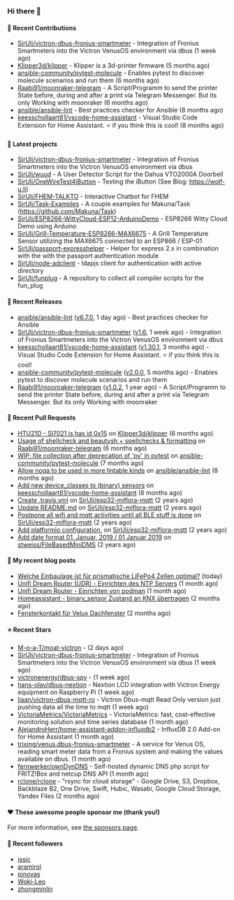 ### Hi there 👋

#### 👷 Recent Contributions

- [SirUli/victron-dbus-fronius-smartmeter](https://github.com/SirUli/victron-dbus-fronius-smartmeter) - Integration of Fronius Smartmeters into the Victron VenusOS environment via dbus (1 week ago)
- [Klipper3d/klipper](https://github.com/Klipper3d/klipper) - Klipper is a 3d-printer firmware (5 months ago)
- [ansible-community/pytest-molecule](https://github.com/ansible-community/pytest-molecule) - Enables pytest to discover molecule scenarios and run them (6 months ago)
- [Raabi91/moonraker-telegram](https://github.com/Raabi91/moonraker-telegram) - A Script/Programm to send the printer State before, during and after a print via Telegram Messenger. But its only Working with moonraker (6 months ago)
- [ansible/ansible-lint](https://github.com/ansible/ansible-lint) - Best practices checker for Ansible (8 months ago)
- [keesschollaart81/vscode-home-assistant](https://github.com/keesschollaart81/vscode-home-assistant) - Visual Studio Code Extension for Home Assistant. ⭐ if you think this is cool! (8 months ago)

#### 🌱 Latest projects

- [SirUli/victron-dbus-fronius-smartmeter](https://github.com/SirUli/victron-dbus-fronius-smartmeter) - Integration of Fronius Smartmeters into the Victron VenusOS environment via dbus
- [SirUli/wuud](https://github.com/SirUli/wuud) - A User Detector Script for the Dahua VTO2000A Doorbell
- [SirUli/OneWireTest4iButton](https://github.com/SirUli/OneWireTest4iButton) - Testing the iButton (See Blog: https://wolf-u.li)
- [SirUli/FHEM-TALKTO](https://github.com/SirUli/FHEM-TALKTO) - Interactive Chatbot for FHEM
- [SirUli/Task-Examples](https://github.com/SirUli/Task-Examples) - A couple examples for Makuna/Task (https://github.com/Makuna/Task)
- [SirUli/ESP8266-WittyCloud-ESP12-ArduinoDemo](https://github.com/SirUli/ESP8266-WittyCloud-ESP12-ArduinoDemo) - ESP8266 Witty Cloud Demo using Arduino
- [SirUli/Grill-Temperature-ESP8266-MAX6675](https://github.com/SirUli/Grill-Temperature-ESP8266-MAX6675) - A Grill Temperature Sensor utilizing the MAX6675 connected to an ESP866 / ESP-01
- [SirUli/passport-expresshelper](https://github.com/SirUli/passport-expresshelper) - Helper for express 2.x in combination with the with the passport authentication module
- [SirUli/node-adclient](https://github.com/SirUli/node-adclient) - ldapjs client for authentication with active directory
- [SirUli/funplug](https://github.com/SirUli/funplug) - A repository to collect all compiler scripts for the fun_plug

#### 🔭 Recent Releases

- [ansible/ansible-lint](https://github.com/ansible/ansible-lint) ([v6.7.0](https://github.com/ansible/ansible-lint/releases/tag/v6.7.0), 1 day ago) - Best practices checker for Ansible
- [SirUli/victron-dbus-fronius-smartmeter](https://github.com/SirUli/victron-dbus-fronius-smartmeter) ([v1.6](https://github.com/SirUli/victron-dbus-fronius-smartmeter/releases/tag/v1.6), 1 week ago) - Integration of Fronius Smartmeters into the Victron VenusOS environment via dbus
- [keesschollaart81/vscode-home-assistant](https://github.com/keesschollaart81/vscode-home-assistant) ([v1.30.1](https://github.com/keesschollaart81/vscode-home-assistant/releases/tag/v1.30.1), 3 months ago) - Visual Studio Code Extension for Home Assistant. ⭐ if you think this is cool!
- [ansible-community/pytest-molecule](https://github.com/ansible-community/pytest-molecule) ([v2.0.0](https://github.com/ansible-community/pytest-molecule/releases/tag/v2.0.0), 5 months ago) - Enables pytest to discover molecule scenarios and run them
- [Raabi91/moonraker-telegram](https://github.com/Raabi91/moonraker-telegram) ([v1.0.2](https://github.com/Raabi91/moonraker-telegram/releases/tag/v1.0.2), 1 year ago) - A Script/Programm to send the printer State before, during and after a print via Telegram Messenger. But its only Working with moonraker

#### 🔨 Recent Pull Requests

- [HTU21D - SI7021 is has id 0x15](https://github.com/Klipper3d/klipper/pull/5375) on [Klipper3d/klipper](https://github.com/Klipper3d/klipper) (6 months ago)
- [Usage of shellcheck and beautysh &#43; spellchecks &amp; formatting](https://github.com/Raabi91/moonraker-telegram/pull/94) on [Raabi91/moonraker-telegram](https://github.com/Raabi91/moonraker-telegram) (6 months ago)
- [WIP: file collection after deprecation of &#39;py&#39; in pytest](https://github.com/ansible-community/pytest-molecule/pull/114) on [ansible-community/pytest-molecule](https://github.com/ansible-community/pytest-molecule) (7 months ago)
- [Allow noqa to be used in more lintable kinds](https://github.com/ansible/ansible-lint/pull/1819) on [ansible/ansible-lint](https://github.com/ansible/ansible-lint) (8 months ago)
- [Add new device_classes to (binary) sensors](https://github.com/keesschollaart81/vscode-home-assistant/pull/1861) on [keesschollaart81/vscode-home-assistant](https://github.com/keesschollaart81/vscode-home-assistant) (8 months ago)
- [Create .travis.yml](https://github.com/SirUli/esp32-miflora-mqtt/pull/4) on [SirUli/esp32-miflora-mqtt](https://github.com/SirUli/esp32-miflora-mqtt) (2 years ago)
- [Update README.md](https://github.com/SirUli/esp32-miflora-mqtt/pull/3) on [SirUli/esp32-miflora-mqtt](https://github.com/SirUli/esp32-miflora-mqtt) (2 years ago)
- [Postpone all wifi and mqtt activities until all BLE stuff is done](https://github.com/SirUli/esp32-miflora-mqtt/pull/2) on [SirUli/esp32-miflora-mqtt](https://github.com/SirUli/esp32-miflora-mqtt) (2 years ago)
- [Add platformio configuration.](https://github.com/SirUli/esp32-miflora-mqtt/pull/1) on [SirUli/esp32-miflora-mqtt](https://github.com/SirUli/esp32-miflora-mqtt) (2 years ago)
- [Add date format 01. Januar, 2019 / 01 Januar 2019](https://github.com/stweiss/FileBasedMiniDMS/pull/12) on [stweiss/FileBasedMiniDMS](https://github.com/stweiss/FileBasedMiniDMS) (2 years ago)

#### 📜 My recent blog posts

- [Welche Einbaulage ist für prismatische LiFePo4 Zellen optimal?](https://wolf-u.li/welche-einbaulage-ist-f%C3%BCr-prismatische-lifepo4-zellen-optimal/) (today)
- [Unifi Dream Router (UDR) - Einrichten des NTP Servers](https://wolf-u.li/unifi-dream-router-udr-einrichten-des-ntp-servers/) (1 month ago)
- [Unifi Dream Router - Einrichten von podman](https://wolf-u.li/unifi-dream-router-udr-einrichten-von-podman/) (1 month ago)
- [Homeassistant - binary_sensor Zustand an KNX übertragen](https://wolf-u.li/homeassistant-binary-sensor-zustand-an-knx-uebertragen/) (2 months ago)
- [Fensterkontakt für Velux Dachfenster](https://wolf-u.li/fensterkontakt-fuer-velux-dachfenster/) (2 months ago)

#### ⭐ Recent Stars

- [M-o-a-T/moat-victron](https://github.com/M-o-a-T/moat-victron) -  (2 days ago)
- [SirUli/victron-dbus-fronius-smartmeter](https://github.com/SirUli/victron-dbus-fronius-smartmeter) - Integration of Fronius Smartmeters into the Victron VenusOS environment via dbus (1 week ago)
- [victronenergy/dbus-spy](https://github.com/victronenergy/dbus-spy) -  (1 week ago)
- [hans-olav/dbus-nextion](https://github.com/hans-olav/dbus-nextion) - Nextion LCD integration with Victron Energy equipment on Raspberry Pi (1 week ago)
- [liaan/victron-dbus-mqtt-ro](https://github.com/liaan/victron-dbus-mqtt-ro) - Victron Dbus-mqtt  Read Only version just pushing data all the time to mqtt (1 week ago)
- [VictoriaMetrics/VictoriaMetrics](https://github.com/VictoriaMetrics/VictoriaMetrics) - VictoriaMetrics: fast, cost-effective monitoring solution and time series database (1 month ago)
- [AlejandroHerr/home-assistant-addon-influxdb2](https://github.com/AlejandroHerr/home-assistant-addon-influxdb2) - InfluxDB 2.0 Add-on for Home Assistant (1 month ago)
- [trixing/venus.dbus-fronius-smartmeter](https://github.com/trixing/venus.dbus-fronius-smartmeter) - A service for Venus OS, reading smart meter data from a Fronius system and making the values available on dbus. (1 month ago)
- [fernwerker/ownDynDNS](https://github.com/fernwerker/ownDynDNS) - Self-hosted dynamic DNS php script for FRITZ!Box and netcup DNS API (1 month ago)
- [rclone/rclone](https://github.com/rclone/rclone) - &#34;rsync for cloud storage&#34; - Google Drive, S3, Dropbox, Backblaze B2, One Drive, Swift, Hubic, Wasabi, Google Cloud Storage, Yandex Files (2 months ago)

#### ❤️ These awesome people sponsor me (thank you!)


For more information, see [the sponsors page](https://github.com/sponsors/SirUli/).

#### 👯 Recent followers

- [issic](https://github.com/issic)
- [aramirol](https://github.com/aramirol)
- [pjnovas](https://github.com/pjnovas)
- [Woki-Leo](https://github.com/Woki-Leo)
- [zhongminlin](https://github.com/zhongminlin)
